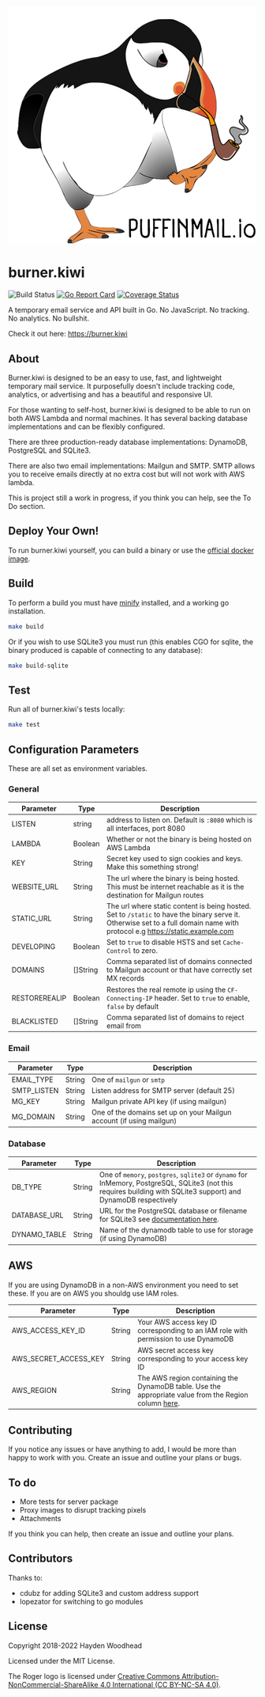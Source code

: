 ![Highloader the smoking puffin](puffin.png?raw=true "Meet Highloader. They smoking Puffin.")

# burner.kiwi

![Build Status](https://github.com/haydenwoodhead/burner.kiwi/actions/workflows/qa.yml/badge.svg) [![Go Report Card](https://goreportcard.com/badge/github.com/haydenwoodhead/burner.kiwi)](https://goreportcard.com/report/github.com/haydenwoodhead/burner.kiwi) [![Coverage Status](https://coveralls.io/repos/github/haydenwoodhead/burner.kiwi/badge.svg)](https://coveralls.io/github/haydenwoodhead/burner.kiwi)

A temporary email service and API built in Go. No JavaScript. No tracking. No analytics. No bullshit.

Check it out here: https://burner.kiwi

## About

Burner.kiwi is designed to be an easy to use, fast, and lightweight temporary mail service. It purposefully doesn't include tracking code, analytics, or advertising and has a beautiful and responsive UI.

For those wanting to self-host, burner.kiwi is designed to be able to run on both AWS Lambda and normal machines. It has several backing database implementations and can be flexibly configured.

There are three production-ready database implementations: DynamoDB, PostgreSQL and SQLite3.

There are also two email implementations: Mailgun and SMTP. SMTP allows you to receive emails directly at no extra cost but will not work with AWS lambda.

This is project still a work in progress, if you think you can help, see the To Do section.

## Deploy Your Own!

To run burner.kiwi yourself, you can build a binary or use the [official docker image](https://github.com/haydenwoodhead/burner.kiwi/pkgs/container/burner.kiwi).

## Build

To perform a build you must have [minify](https://github.com/tdewolff/minify/tree/master/cmd/minify) installed, and a working go installation.

```bash
make build
```

Or if you wish to use SQLite3 you must run (this enables CGO for sqlite, the binary produced is capable of connecting to any database):

```bash
make build-sqlite
```

## Test

Run all of burner.kiwi's tests locally:

```bash
make test
```

## Configuration Parameters

These are all set as environment variables.

### General

| Parameter     | Type     | Description                                                                                                                                                                  |
| ------------- | -------- | ---------------------------------------------------------------------------------------------------------------------------------------------------------------------------- |
| LISTEN        | string   | address to listen on. Default is `:8080` which is all interfaces, port 8080                                                                                                  |
| LAMBDA        | Boolean  | Whether or not the binary is being hosted on AWS Lambda                                                                                                                      |
| KEY           | String   | Secret key used to sign cookies and keys. Make this something strong!                                                                                                        |
| WEBSITE_URL   | String   | The url where the binary is being hosted. This must be internet reachable as it is the destination for Mailgun routes                                                        |
| STATIC_URL    | String   | The url where static content is being hosted. Set to `/static` to have the binary serve it. Otherwise set to a full domain name with protocol e.g https://static.example.com |
| DEVELOPING    | Boolean  | Set to `true` to disable HSTS and set `Cache-Control` to zero.                                                                                                               |
| DOMAINS       | []String | Comma separated list of domains connected to Mailgun account or that have correctly set MX records                                                                           |
| RESTOREREALIP | Boolean  | Restores the real remote ip using the `CF-Connecting-IP` header. Set to `true` to enable, `false` by default                                                                 |
| BLACKLISTED   | []String | Comma separated list of domains to reject email from                                                                                                                         |

### Email

| Parameter   | Type   | Description                                                          |
| ----------- | ------ | -------------------------------------------------------------------- |
| EMAIL_TYPE  | String | One of `mailgun` or `smtp`                                           |
| SMTP_LISTEN | String | Listen address for SMTP server (default 25)                          |
| MG_KEY      | String | Mailgun private API key (if using mailgun)                           |
| MG_DOMAIN   | String | One of the domains set up on your Mailgun account (if using mailgun) |

### Database

| Parameter    | Type   | Description                                                                                                                                                      |
| ------------ | ------ | ---------------------------------------------------------------------------------------------------------------------------------------------------------------- |
| DB_TYPE      | String | One of `memory`, `postgres`, `sqlite3` or `dynamo` for InMemory, PostgreSQL, SQLite3 (not this requires building with SQLite3 support) and DynamoDB respectively |
| DATABASE_URL | String | URL for the PostgreSQL database or filename for SQLite3 see [documentation here](https://github.com/mattn/go-sqlite3#dsn-examples).                              |
| DYNAMO_TABLE | String | Name of the dynamodb table to use for storage (if using DynamoDB)                                                                                                |

## AWS

If you are using DynamoDB in a non-AWS environment you need to set these. If you are on AWS you shouldg use IAM roles.

| Parameter             | Type   | Description                                                                                                                                                                 |
| --------------------- | ------ | --------------------------------------------------------------------------------------------------------------------------------------------------------------------------- |
| AWS_ACCESS_KEY_ID     | String | Your AWS access key ID corresponding to an IAM role with permission to use DynamoDB                                                                                         |
| AWS_SECRET_ACCESS_KEY | String | AWS secret access key corresponding to your access key ID                                                                                                                   |
| AWS_REGION            | String | The AWS region containing the DynamoDB table. Use the appropriate value from the Region column [here](https://docs.aws.amazon.com/general/latest/gr/rande.html#ddb_region). |

## Contributing

If you notice any issues or have anything to add, I would be more than happy to work with you.
Create an issue and outline your plans or bugs.

## To do

- More tests for server package
- Proxy images to disrupt tracking pixels
- Attachments

If you think you can help, then create an issue and outline your plans.

## Contributors

Thanks to:

- cdubz for adding SQLite3 and custom address support
- lopezator for switching to go modules

## License

Copyright 2018-2022 Hayden Woodhead

Licensed under the MIT License.

The Roger logo is licensed under [Creative Commons Attribution-NonCommercial-ShareAlike 4.0 International (CC BY-NC-SA 4.0)](https://creativecommons.org/licenses/by-nc-sa/4.0/).
